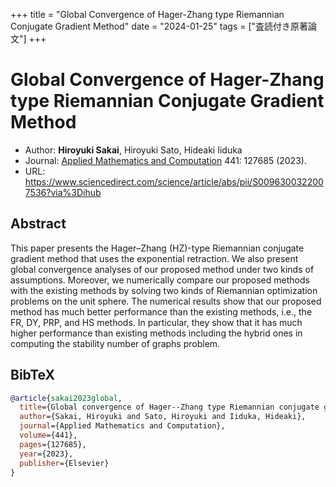 +++
title = "Global Convergence of Hager-Zhang type Riemannian Conjugate Gradient Method"
date = "2024-01-25"
tags = ["査読付き原著論文"]
+++

# Global Convergence of Hager-Zhang type Riemannian Conjugate Gradient Method
- Author: **Hiroyuki Sakai**, Hiroyuki Sato, Hideaki Iiduka
- Journal: [Applied Mathematics and Computation](https://www.sciencedirect.com/journal/applied-mathematics-and-computation) 441: 127685 (2023).
- URL: https://www.sciencedirect.com/science/article/abs/pii/S0096300322007536?via%3Dihub

## Abstract
This paper presents the Hager–Zhang (HZ)-type Riemannian conjugate gradient method that uses the exponential retraction. We also present global convergence analyses of our proposed method under two kinds of assumptions. Moreover, we numerically compare our proposed methods with the existing methods by solving two kinds of Riemannian optimization problems on the unit sphere. The numerical results show that our proposed method has much better performance than the existing methods, i.e., the FR, DY, PRP, and HS methods. In particular, they show that it has much higher performance than existing methods including the hybrid ones in computing the stability number of graphs problem.

## BibTeX
```bibtex
@article{sakai2023global,
  title={Global convergence of Hager--Zhang type Riemannian conjugate gradient method},
  author={Sakai, Hiroyuki and Sato, Hiroyuki and Iiduka, Hideaki},
  journal={Applied Mathematics and Computation},
  volume={441},
  pages={127685},
  year={2023},
  publisher={Elsevier}
}
```